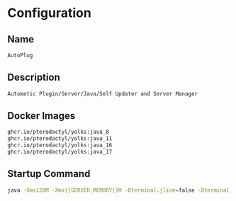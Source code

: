 # Configuration

## Name

```txt
AutoPlug
```

## Description

```txt
Automatic Plugin/Server/Java/Self Updater and Server Manager
```

## Docker Images

```txt
ghcr.io/pterodactyl/yolks:java_8
ghcr.io/pterodactyl/yolks:java_11
ghcr.io/pterodactyl/yolks:java_16
ghcr.io/pterodactyl/yolks:java_17
```

## Startup Command

```bash
java -Xms128M -Xmx{{SERVER_MEMORY}}M -Dterminal.jline=false -Dterminal.ansi=true -jar {{SERVER_JARFILE}}
```
